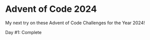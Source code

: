 # Advent of Code 2024

My next try on these Advent of Code Challenges for the Year 2024! 

Day #1: Complete